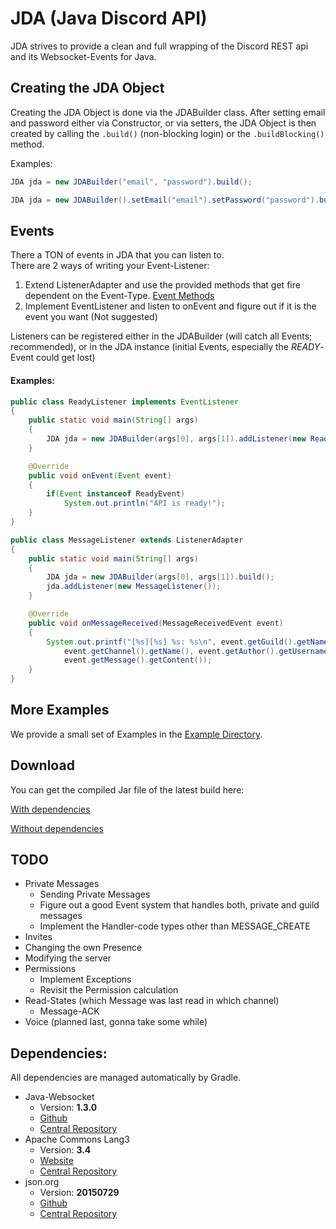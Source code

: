 # JDA (Java Discord API)
JDA strives to provide a clean and full wrapping of the Discord REST api and its Websocket-Events for Java.

## Creating the JDA Object
Creating the JDA Object is done via the JDABuilder class.
After setting email and password either via Constructor, or via setters,
the JDA Object is then created by calling the `.build()` (non-blocking login) or the `.buildBlocking()` method.
<p>
Examples:

```java
JDA jda = new JDABuilder("email", "password").build();
```

```java
JDA jda = new JDABuilder().setEmail("email").setPassword("password").buildBlocking();
```

## Events
There a TON of events in JDA that you can listen to.<br>
There are 2 ways of writing your Event-Listener:
  1. Extend ListenerAdapter and use the provided methods that get fire dependent on the Event-Type. [Event Methods](https://github.com/DV8FromTheWorld/JDA/blob/master/src/main/java/net/dv8tion/jda/hooks/ListenerAdapter.java#L179-L254)
  2. Implement EventListener and listen to onEvent and figure out if it is the event you want (Not suggested)<br>

Listeners can be registered either in the JDABuilder (will catch all Events; recommended), or in the JDA instance (initial Events, especially the *READY*-Event could get lost)

#### Examples:
```java
public class ReadyListener implements EventListener
{
    public static void main(String[] args)
    {
        JDA jda = new JDABuilder(args[0], args[1]).addListener(new ReadyListener()).build();
    }

    @Override
    public void onEvent(Event event)
    {
        if(Event instanceof ReadyEvent)
            System.out.println("API is ready!");
    }
}
```

```java
public class MessageListener extends ListenerAdapter
{
    public static void main(String[] args)
    {
        JDA jda = new JDABuilder(args[0], args[1]).build();
        jda.addListener(new MessageListener());
    }

    @Override
    public void onMessageReceived(MessageReceivedEvent event)
    {
        System.out.printf("[%s][%s] %s: %s\n", event.getGuild().getName(),
            event.getChannel().getName(), event.getAuthor().getUsername(),
            event.getMessage().getContent());
    }
}
```

## More Examples
We provide a small set of Examples in the [Example Directory](https://github.com/DV8FromTheWorld/JDA/tree/master/src/examples/java).

## Download
You can get the compiled Jar file of the latest build here:

[With dependencies](http://home.dv8tion.net:8080/job/JDA/lastSuccessfulBuild/artifact/build/libs/JDA-all-1.0.0_10.jar)

[Without dependencies](http://home.dv8tion.net:8080/job/JDA/lastSuccessfulBuild/artifact/build/libs/JDA-1.0.0_10.jar)

## TODO
* Private Messages
  * Sending Private Messages
  * Figure out a good Event system that handles both, private and guild messages
  * Implement the Handler-code types other than MESSAGE_CREATE
* Invites
* Changing the own Presence
* Modifying the server
* Permissions
  * Implement Exceptions
  * Revisit the Permission calculation
* Read-States (which Message was last read in which channel)
  * Message-ACK
* Voice (planned last, gonna take some while)

## Dependencies:
All dependencies are managed automatically by Gradle.
 * Java-Websocket
   * Version: **1.3.0**
   * [Github](https://github.com/TooTallNate/Java-WebSocket)
   * [Central Repository](http://search.maven.org/#search%7Cga%7C1%7Cg%3A%22org.java-websocket%22%20AND%20a%3A%22Java-WebSocket%22)
 * Apache Commons Lang3
   * Version: **3.4**
   * [Website](https://commons.apache.org/proper/commons-lang/)
   * [Central Repository](http://search.maven.org/#search%7Cga%7C1%7Cg%3A%22org.apache.commons%22%20AND%20a%3A%22commons-lang3%22)
 * json.org
   * Version: **20150729**
   * [Github](https://github.com/douglascrockford/JSON-java)
   * [Central Repository](http://search.maven.org/#search%7Cgav%7C1%7Cg%3A%22org.json%22%20AND%20a%3A%22json%22)
